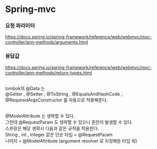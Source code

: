 # Spring-mvc
### 요청 파라미터
https://docs.spring.io/spring-framework/reference/web/webmvc/mvc-controller/ann-methods/arguments.html<br>
### 응답값
https://docs.spring.io/spring-framework/reference/web/webmvc/mvc-controller/ann-methods/return-types.html<br>
<br>

lombok의 @Data 는<br>
@Getter , @Setter , @ToString , @EqualsAndHashCode , @RequiredArgsConstructor 를 자동으로 적용해준다.<br><br>

@ModelAttribute 는 생략할 수 있다.<br>
그런데 @RequestParam 도 생략할 수 있으니 혼란이 발생할 수 있다.<br>
스프링은 해당 생략시 다음과 같은 규칙을 적용한다.<br>
String , int , Integer 같은 단순 타입 = @RequestParam<br>
나머지 = @ModelAttribute (argument resolver 로 지정해둔 타입 외)<br>

